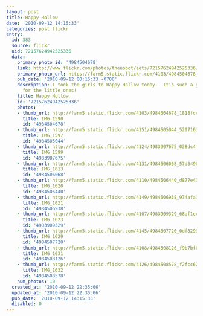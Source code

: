 ```yaml
---
layout: post
title: Happy Hollow
date: '2010-09-12 14:15:33'
categories: post flickr
entry:
  id: 383
  source: flickr
  uid: 72157624942525336
  data:
    primary_photo_id: '4984504678'
    link: http://www.flickr.com/photos/thenobot/sets/72157624942525336/
    primary_photo_url: https://farm5.static.flickr.com/4103/4984504678_1818fccaf9_m.jpg
    pub_date: '2010-09-12 00:15:33 -0700'
    description: I took the girls to Happy Hollow today.  It's such a great place
      for the little ones!
    title: Happy Hollow
    id: '72157624942525336'
    photos:
    - thumb_url: http://farm5.static.flickr.com/4103/4984504678_1818fccaf9_s.jpg
      title: IMG_1590
      id: '4984504678'
    - thumb_url: http://farm5.static.flickr.com/4151/4984505044_52971630bf_s.jpg
      title: IMG_1597
      id: '4984505044'
    - thumb_url: http://farm5.static.flickr.com/4124/4983907675_038dc4f935_s.jpg
      title: IMG_1599
      id: '4983907675'
    - thumb_url: http://farm5.static.flickr.com/4131/4984506068_57d3496348_s.jpg
      title: IMG_1613
      id: '4984506068'
    - thumb_url: http://farm5.static.flickr.com/4110/4984506440_d877e4387d_s.jpg
      title: IMG_1620
      id: '4984506440'
    - thumb_url: http://farm5.static.flickr.com/4149/4984506938_974afa1b77_s.jpg
      title: IMG_1621
      id: '4984506938'
    - thumb_url: http://farm5.static.flickr.com/4107/4983909329_68af1ec0a5_s.jpg
      title: IMG_1623
      id: '4983909329'
    - thumb_url: http://farm5.static.flickr.com/4145/4984507720_0df829361c_s.jpg
      title: IMG_1629
      id: '4984507720'
    - thumb_url: http://farm5.static.flickr.com/4108/4984508126_f9b7bf67a3_s.jpg
      title: IMG_1631
      id: '4984508126'
    - thumb_url: http://farm5.static.flickr.com/4126/4984508578_f2fcc629d6_s.jpg
      title: IMG_1632
      id: '4984508578'
    num_photos: 10
  created_at: '2010-09-12 22:35:06'
  updated_at: '2010-09-12 22:35:06'
  pub_date: '2010-09-12 14:15:33'
  disabled: 0
---
```

